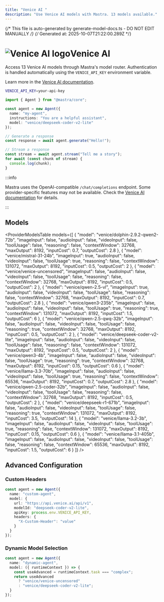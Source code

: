 ```yaml
---
title: "Venice AI "
description: "Use Venice AI models with Mastra. 13 models available."
---
```


{/* This file is auto-generated by generate-model-docs.ts - DO NOT EDIT MANUALLY */}
{/* Generated at: 2025-10-07T21:22:00.289Z */}

# <img src="https://models.dev/logos/venice.svg" alt="Venice AI logo" className="inline w-8 h-8 mr-2 align-middle dark:invert dark:brightness-0 dark:contrast-200" />Venice AI

Access 13 Venice AI models through Mastra's model router. Authentication is handled automatically using the `VENICE_API_KEY` environment variable.

Learn more in the [Venice AI documentation](https://docs.venice.ai).

```bash
VENICE_API_KEY=your-api-key
```

```typescript
import { Agent } from "@mastra/core";

const agent = new Agent({
  name: "my-agent",
  instructions: "You are a helpful assistant",
  model: "venice/deepseek-coder-v2-lite"
});

// Generate a response
const response = await agent.generate("Hello!");

// Stream a response
const stream = await agent.stream("Tell me a story");
for await (const chunk of stream) {
  console.log(chunk);
}
```

:::info

Mastra uses the OpenAI-compatible `/chat/completions` endpoint. Some provider-specific features may not be available. Check the [Venice AI documentation](https://docs.venice.ai) for details.

:::

## Models

<ProviderModelsTable 
  models={[
  {
    "model": "venice/dolphin-2.9.2-qwen2-72b",
    "imageInput": false,
    "audioInput": false,
    "videoInput": false,
    "toolUsage": false,
    "reasoning": false,
    "contextWindow": 32768,
    "maxOutput": 8192,
    "inputCost": 0.7,
    "outputCost": 2.8
  },
  {
    "model": "venice/mistral-31-24b",
    "imageInput": true,
    "audioInput": false,
    "videoInput": false,
    "toolUsage": true,
    "reasoning": false,
    "contextWindow": 131072,
    "maxOutput": 8192,
    "inputCost": 0.5,
    "outputCost": 2
  },
  {
    "model": "venice/venice-uncensored",
    "imageInput": false,
    "audioInput": false,
    "videoInput": false,
    "toolUsage": false,
    "reasoning": false,
    "contextWindow": 32768,
    "maxOutput": 8192,
    "inputCost": 0.5,
    "outputCost": 2
  },
  {
    "model": "venice/qwen-2.5-vl",
    "imageInput": true,
    "audioInput": false,
    "videoInput": false,
    "toolUsage": false,
    "reasoning": false,
    "contextWindow": 32768,
    "maxOutput": 8192,
    "inputCost": 0.7,
    "outputCost": 2.8
  },
  {
    "model": "venice/qwen3-235b",
    "imageInput": false,
    "audioInput": false,
    "videoInput": false,
    "toolUsage": true,
    "reasoning": true,
    "contextWindow": 131072,
    "maxOutput": 8192,
    "inputCost": 1.5,
    "outputCost": 6
  },
  {
    "model": "venice/qwen-2.5-qwq-32b",
    "imageInput": false,
    "audioInput": false,
    "videoInput": false,
    "toolUsage": false,
    "reasoning": true,
    "contextWindow": 32768,
    "maxOutput": 8192,
    "inputCost": 0.5,
    "outputCost": 2
  },
  {
    "model": "venice/deepseek-coder-v2-lite",
    "imageInput": false,
    "audioInput": false,
    "videoInput": false,
    "toolUsage": false,
    "reasoning": false,
    "contextWindow": 131072,
    "maxOutput": 8192,
    "inputCost": 0.5,
    "outputCost": 2
  },
  {
    "model": "venice/qwen3-4b",
    "imageInput": false,
    "audioInput": false,
    "videoInput": false,
    "toolUsage": true,
    "reasoning": true,
    "contextWindow": 32768,
    "maxOutput": 8192,
    "inputCost": 0.15,
    "outputCost": 0.6
  },
  {
    "model": "venice/llama-3.3-70b",
    "imageInput": false,
    "audioInput": false,
    "videoInput": false,
    "toolUsage": true,
    "reasoning": false,
    "contextWindow": 65536,
    "maxOutput": 8192,
    "inputCost": 0.7,
    "outputCost": 2.8
  },
  {
    "model": "venice/qwen-2.5-coder-32b",
    "imageInput": false,
    "audioInput": false,
    "videoInput": false,
    "toolUsage": false,
    "reasoning": false,
    "contextWindow": 32768,
    "maxOutput": 8192,
    "inputCost": 0.5,
    "outputCost": 2
  },
  {
    "model": "venice/deepseek-r1-671b",
    "imageInput": false,
    "audioInput": false,
    "videoInput": false,
    "toolUsage": false,
    "reasoning": true,
    "contextWindow": 131072,
    "maxOutput": 8192,
    "inputCost": 3.5,
    "outputCost": 14
  },
  {
    "model": "venice/llama-3.2-3b",
    "imageInput": false,
    "audioInput": false,
    "videoInput": false,
    "toolUsage": true,
    "reasoning": false,
    "contextWindow": 131072,
    "maxOutput": 8192,
    "inputCost": 0.15,
    "outputCost": 0.6
  },
  {
    "model": "venice/llama-3.1-405b",
    "imageInput": false,
    "audioInput": false,
    "videoInput": false,
    "toolUsage": false,
    "reasoning": false,
    "contextWindow": 65536,
    "maxOutput": 8192,
    "inputCost": 1.5,
    "outputCost": 6
  }
]}
/>

## Advanced Configuration

### Custom Headers

```typescript
const agent = new Agent({
  name: "custom-agent",
  model: {
    url: "https://api.venice.ai/api/v1",
    modelId: "deepseek-coder-v2-lite",
    apiKey: process.env.VENICE_API_KEY,
    headers: {
      "X-Custom-Header": "value"
    }
  }
});
```

### Dynamic Model Selection

```typescript
const agent = new Agent({
  name: "dynamic-agent",
  model: ({ runtimeContext }) => {
    const useAdvanced = runtimeContext.task === "complex";
    return useAdvanced 
      ? "venice/venice-uncensored"
      : "venice/deepseek-coder-v2-lite";
  }
});
```
